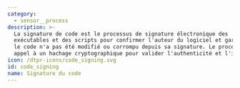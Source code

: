 ```yaml
---
category:
  - sensor__process
description: >-
  La signature de code est le processus de signature électronique des
  exécutables et des scripts pour confirmer l'auteur du logiciel et garantir que
  le code n'a pas été modifié ou corrompu depuis sa signature. Le processus fait
  appel à un hachage cryptographique pour valider l'authenticité et l'intégrité.
icon: /dtpr-icons/code_signing.svg
id: code_signing
name: Signature du code
---
```


